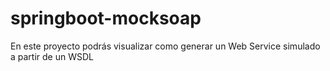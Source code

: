 # springboot-mocksoap
En este proyecto podrás visualizar como generar un Web Service simulado a partir de un WSDL
